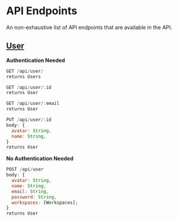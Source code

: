 # API Endpoints

An non-exhaustive list of API endpoints that are available in the API.

## [User]("./../schemas.md#user")

**Authentication Needed**

```js
GET /api/user/
returns Users
```

```js
GET /api/user/:id
returns User
```

```js
GET /api/user/:email
returns User
```

```js
PUT /api/user/:id
body: {
  avatar: String,
  name: String,
}
returns User
```

**No Authentication Needed**

```js
POST /api/user
body: {
  avatar: String,
  name: String,
  email: String,
  password: String,
  workspaces: [Workspaces];
}
returns User
```
